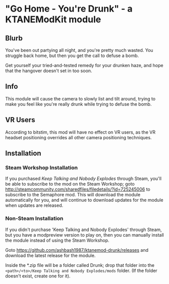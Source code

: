 # "Go Home - You're Drunk" - a KTANEModKit module

## Blurb
You've been out partying all night, and you're pretty much wasted. You struggle back home, but then you get the call to defuse a bomb.

Get yourself your tried-and-tested remedy for your drunken haze, and hope that the hangover doesn't set in too soon.

## Info
This module will cause the camera to slowly list and tilt around, trying to make you feel like you're really drunk while trying to defuse the bomb.

## VR Users
According to bitstim, this mod will have no effect on VR users, as the VR headset positioning overrides all other camera positioning techniques.

## Installation

### Steam Workshop Installation

If you purchased _Keep Talking and Nobody Explodes_ through Steam, you'll be able to subscribe to the mod on the Steam Workshop; goto http://steamcommunity.com/sharedfiles/filedetails/?id=725245006 to subscribe to the Semaphore mod. This will download the module automatically for you, and will continue to download updates for the module when updates are released.

### Non-Steam Installation

If you didn't purchase 'Keep Talking and Nobody Explodes' through Steam, but you have a modpreview version to play on, then you can manually install the module instead of using the Steam Workshop.

Goto https://github.com/ashbash1987/ktanemod-drunk/releases and download the latest release for the module.

Inside the *.zip file will be a folder called Drunk; drop that folder into the `<path>/<to>/Keep Talking and Nobody Explodes/mods` folder. (If the folder doesn't exist, create one for it).
